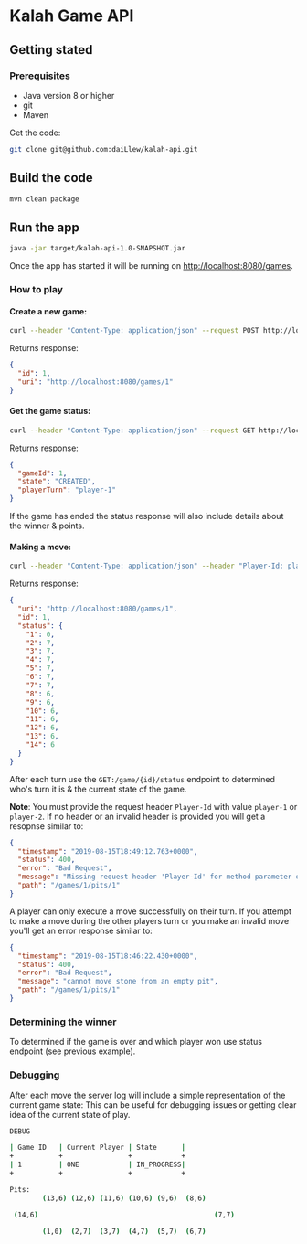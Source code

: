
# Kalah Game API

## Getting stated
### Prerequisites
 - Java version 8 or higher
 - git
 - Maven

Get the code:
````bash
git clone git@github.com:daiLlew/kalah-api.git
````

## Build the code
````bash
mvn clean package
````

## Run the app
````bash
java -jar target/kalah-api-1.0-SNAPSHOT.jar
````
Once the app has started it will be running on [http://localhost:8080/games](http://localhost:8080/games).

### How to play

#### Create a new game:
```bash
curl --header "Content-Type: application/json" --request POST http://localhost:8080/games
```
Returns response:
```json
{
  "id": 1,
  "uri": "http://localhost:8080/games/1"
}
```

#### Get the game status:
```bash
curl --header "Content-Type: application/json" --request GET http://localhost:8080/games/1/status
```
Returns response:
```json
{
  "gameId": 1,
  "state": "CREATED",
  "playerTurn": "player-1"
}
```
If the game has ended the status response will also include details about the winner & points. 

#### Making a move:  
```bash
curl --header "Content-Type: application/json" --header "Player-Id: player-1" --request PUT http://localhost:8080/games/1/pits/1
```
Returns response:
```json
{
  "uri": "http://localhost:8080/games/1",
  "id": 1,
  "status": {
    "1": 0,
    "2": 7,
    "3": 7,
    "4": 7,
    "5": 7,
    "6": 7,
    "7": 7,
    "8": 6,
    "9": 6,
    "10": 6,
    "11": 6,
    "12": 6,
    "13": 6,
    "14": 6
  }
}
```
After each turn use the `GET:/game/{id}/status` endpoint to determined who's turn it is & the current state of the game.

**Note**: You must provide the request header `Player-Id` with value `player-1` or `player-2`. If no header or an 
invalid header is provided you will get a resopnse similar to:

````json
{
  "timestamp": "2019-08-15T18:49:12.763+0000",
  "status": 400,
  "error": "Bad Request",
  "message": "Missing request header 'Player-Id' for method parameter of type String",
  "path": "/games/1/pits/1"
}
````
A player can only execute a move successfully on their turn. If you attempt to make a move during the other players 
turn or you make an invalid move you'll get an error response similar to:

````json
{
  "timestamp": "2019-08-15T18:46:22.430+0000",
  "status": 400,
  "error": "Bad Request",
  "message": "cannot move stone from an empty pit",
  "path": "/games/1/pits/1"
}
```` 
### Determining the winner
To determined if the game is over and which player won use status endpoint (see previous example).

### Debugging
After each move the server log will include a simple representation of the current game state: This can be useful for
 debugging issues or getting clear idea of the current state of play.

```bash
DEBUG

| Game ID   | Current Player | State      |
+           +                +            +
| 1         | ONE            | IN_PROGRESS|
+           +                +            +

Pits:
        (13,6) (12,6) (11,6) (10,6) (9,6)  (8,6)

 (14,6)                                           (7,7)

        (1,0)  (2,7)  (3,7)  (4,7)  (5,7)  (6,7)
```
